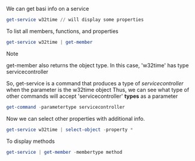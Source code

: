 
We can get basi info on a service

```PowerShell
get-service w32time // will display some properties
````

To list all members, functions, and properties

```PowerShell
get-service w32time | get-member
```

> [!NOTE]
> get-member also returns the object type. In this case, 'w32time' has type servicecontroller

So, get-service is a command that produces a type of *servicecontroller* when the parameter is the w32time object
Thus, we can see what type of other commands will accept 'servicecontroller' **types** as a parameter

```PowerShell
get-command -parametertype servicecontroller
```


Now we can select other properties with additional info.

```PowerShell
get-service w32time | select-object -property *
```

To display methods

```PowerShell
get-service | get-member -membertype method
```

